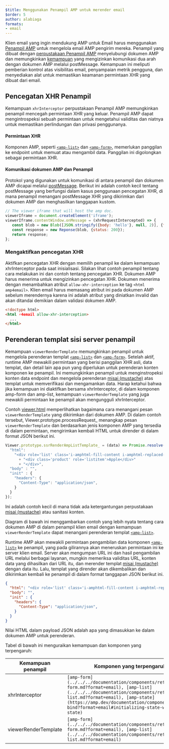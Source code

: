 ```yaml
---
$title: Menggunakan Penampil AMP untuk merender email
$order: 5
author: alabiaga
formats:
- email
---
```


Klien email yang ingin mendukung AMP untuk Email harus menggunakan [Penampil AMP](https://github.com/ampproject/amphtml/blob/master/extensions/amp-viewer-integration/integrating-viewer-with-amp-doc-guide.md) untuk mengelola email AMP pengirim mereka. Penampil yang dibuat dengan [perpustakaan Penampil AMP](https://github.com/ampproject/amphtml/tree/master/extensions/amp-viewer-integration) menyelubungi dokumen AMP dan memungkinkan [kemampuan](https://github.com/ampproject/amphtml/blob/master/extensions/amp-viewer-integration/CAPABILITIES.md) yang mengizinkan komunikasi dua arah dengan dokumen AMP melalui postMessage. Kemampuan ini meliputi pemberian kontrol atas visibilitas email, penyampaian metrik pengguna, dan menyediakan alat untuk memastikan keamanan permintaan XHR yang dibuat dari email.

## Pencegatan XHR Penampil

Kemampuan `xhrInterceptor` perpustakaan Penampil AMP memungkinkan penampil mencegah permintaan XHR yang keluar. Penampil AMP dapat mengintrospeksi sebuah permintaan untuk mengetahui validitas dan niatnya untuk memastikan perlindungan dan privasi penggunanya.

#### Permintaan XHR

Komponen AMP, seperti [`<amp-list>`](../../../documentation/components/reference/amp-list.md?format=email) dan [`<amp-form>`](../../../documentation/components/reference/amp-form.md?format=email), memerlukan panggilan ke endpoint untuk memuat atau mengambil data. Panggilan ini digolongkan sebagai permintaan XHR.

#### Komunikasi dokumen AMP dan Penampil

Protokol yang digunakan untuk komunikasi di antara penampil dan dokumen AMP dicapai melalui [postMessage](https://developer.mozilla.org/en-US/docs/Web/API/Window/postMessage). Berikut ini adalah contoh kecil tentang postMessage yang berfungsi dalam kasus penggunaan pencegatan XHR, di mana penampil menangani postMessage XHR yang dikirimkan dari dokumen AMP dan menghasilkan tanggapan kustom.

```js
// The viewer iframe that will host the amp doc.
viewerIframe = document.createElement('iframe');
viewerIframe.contentWindow.onMessage = (xhrRequestIntercepted) => {
   const blob = new Blob([JSON.stringify({body: 'hello'}, null, 2)], {type: 'application/json'});
   const response = new Reponse(blob, {status: 200});
   return response;
};
```

### Mengaktifkan pencegatan XHR

Aktifkan pencegatan XHR dengan memilih penampil ke dalam kemampuan xhrInterceptor pada saat inisialisasi. Silakan lihat contoh penampil tentang cara melakukan ini dan contoh tentang pencegatan XHR. Dokumen AMP harus menerima untuk mengizinkan pencegatan XHR. Dokumen menerima dengan menambahkan atribut `allow-xhr-interception` ke tag `<html amp4email>`. Klien email harus memasang atribut ini pada dokumen AMP sebelum merendernya karena ini adalah atribut yang diniatkan invalid dan akan ditandai demikian dalam validasi dokumen AMP.

```html
<!doctype html>
<html ⚡4email allow-xhr-interception>
  ...
</html>
```

## Perenderan templat sisi server penampil

Kemampuan `viewerRenderTemplate` memungkinkan penampil untuk mengelola perenderan templat [`<amp-list>`](../../../documentation/components/reference/amp-list.md?format=email) dan [`<amp-form>`](../../../documentation/components/reference/amp-form.md?format=email). Setelah aktif, runtime AMP mewakili permintaan yang berisi panggilan XHR asli, data templat, dan detail lain apa pun yang diperlukan untuk perenderan konten komponen ke penampil. Ini memungkinkan penampil untuk menginstropeksi konten data endpoint dan mengelola perenderan [misai (mustache)](https://mustache.github.io/) atas templat untuk memverifikasi dan mengamankan data. Harap ketahui bahwa jika kemampuan ini diaktifkan bersama xhrInterceptor, di dalam komponen amp-form dan amp-list, kemampuan `viewerRenderTemplate` yang juga mewakili permintaan ke penampil akan mengungguli xhrInterceptor.

Contoh [viewer.html](https://github.com/ampproject/amphtml/blob/master/examples/viewer.html) memperlihatkan bagaimana cara menangani pesan `viewerRenderTemplate` yang dikirimkan dari dokumen AMP. Di dalam contoh tersebut, Viewer.prototype.processRequest_ menangkap pesan `viewerRenderTemplate` dan berdasarkan jenis komponen AMP yang tersedia di dalam permintaan, mengirimkan kembali HTML untuk dirender di dalam format JSON berikut ini.

```js
Viewer.prototype.ssrRenderAmpListTemplate_ = (data) => Promise.resolve({
  "html":
    "<div role='list' class='i-amphtml-fill-content i-amphtml-replaced-content'>"
      + "<div class='product' role='listitem'>Apple</div>"
      + "</div>",
  "body" : "",
  "init" : {
    "headers": {
      "Content-Type": "application/json",
    }
  }
});
```

Ini adalah contoh kecil di mana tidak ada ketergantungan perpustakaan [misai (mustache)](https://mustache.github.io/) atau sanitasi konten.

Diagram di bawah ini menggambarkan contoh yang lebih nyata tentang cara dokumen AMP di dalam penampil klien email dengan kemampuan `viewerRenderTemplate` dapat menangani perenderan templat [`<amp-list>`](../../../documentation/components/reference/amp-list.md?format=email).

<amp-img alt="Viewer render template diagram" layout="responsive" width="372" height="279" src="/static/img/docs/viewer_render_template_diagram.png">
</amp-img>

Runtime AMP akan mewakili permintaan pengambilan data komponen [`<amp-list>`](../../../documentation/components/reference/amp-list.md?format=email) ke penampil, yang pada gilirannya akan meneruskan permintaan ini ke server klien email. Server akan mengumpan URL ini dan hasil pengambilan URL melalui berbagai layanan, mungkin memeriksa validitas URL, konten data yang dihasilkan dari URL itu, dan merender templat [misai (mustache)](https://mustache.github.io/) dengan data itu. Lalu, templat yang dirender akan dikembalikan dan dikirimkan kembali ke penampil di dalam format tanggapan JSON berikut ini.

```json
{
  "html": "<div role='list' class='i-amphtml-fill-content i-amphtml-replaced-content'> <div class='product' role='listitem'>List item 1</div> <div class='product' role='listitem'>List item 2</div> </div>",
  "body": "",
  "init" : {
    "headers": {
      "Content-Type": "application/json",
    }
  }
}
```

Nilai HTML dalam payload JSON adalah apa yang dimasukkan ke dalam dokumen AMP untuk perenderan.

Tabel di bawah ini menguraikan kemampuan dan komponen yang terpengaruh:

<table>
  <thead>
    <tr>
      <th width="30%">Kemampuan penampil</th>
      <th>Komponen yang terpengaruh</th>
    </tr>
  </thead>
  <tbody>
    <tr>
      <td>xhrInterceptor</td>
      <td><code>[amp-form](../../../documentation/components/reference/amp-form.md?format=email), [amp-list](../../../documentation/components/reference/amp-list.md?format=email), [amp-state](https://amp.dev/documentation/components/amp-bind?format=email#initializing-state-with-amp-state)</code></td>
    </tr>
     <tr>
       <td>viewerRenderTemplate</td>
       <td><code>[amp-form](../../../documentation/components/reference/amp-form.md?format=email), [amp-list](../../../documentation/components/reference/amp-list.md?format=email)</code></td>
    </tr>
  </tbody>
</table>
